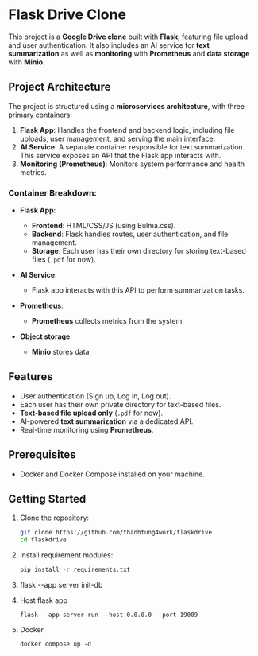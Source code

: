 # Flask  Drive Clone

This project is a **Google Drive clone** built with **Flask**, featuring file upload and user authentication. It also includes an AI service for **text summarization** as well as **monitoring** with **Prometheus** and **data storage** with **Minio**.

## Project Architecture

The project is structured using a **microservices architecture**, with three primary containers:

1. **Flask App**: Handles the frontend and backend logic, including file uploads, user management, and serving the main interface.
2. **AI Service**: A separate container responsible for text summarization. This service exposes an API that the Flask app interacts with.
3. **Monitoring (Prometheus)**: Monitors system performance and health metrics.

### Container Breakdown:

- **Flask App**:
  - **Frontend**: HTML/CSS/JS (using Bulma.css).
  - **Backend**: Flask handles routes, user authentication, and file management.
  - **Storage**: Each user has their own directory for storing text-based files (`.pdf` for now).
  
- **AI Service**:
  - Flask app interacts with this API to perform summarization tasks.
  
- **Prometheus**:
  - **Prometheus** collects metrics from the system.

- **Object storage**:
  - **Minio** stores data

## Features

- User authentication (Sign up, Log in, Log out).
- Each user has their own private directory for text-based files.
- **Text-based file upload only** (`.pdf` for now).
- AI-powered **text summarization** via a dedicated API.
- Real-time monitoring using **Prometheus**.

## Prerequisites

- Docker and Docker Compose installed on your machine.

## Getting Started

1. Clone the repository:
   ```bash
   git clone https://github.com/thanhtung4work/flaskdrive
   cd flaskdrive
   ```

2. Install requirement modules:
    ```bash
    pip install -r requirements.txt
    ```

3. flask --app server init-db

4. Host flask app
    ```
    flask --app server run --host 0.0.0.0 --port 19009
    ```
5. Docker    
    ```
    docker compose up -d
    ```